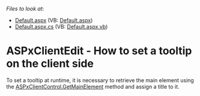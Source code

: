 <!-- default file list -->
*Files to look at*:

* [Default.aspx](./CS/WebSite/Default.aspx) (VB: [Default.aspx](./VB/WebSite/Default.aspx))
* [Default.aspx.cs](./CS/WebSite/Default.aspx.cs) (VB: [Default.aspx.vb](./VB/WebSite/Default.aspx.vb))
<!-- default file list end -->
# ASPxClientEdit - How to set a tooltip on the client side


<p>To set a tooltip at runtime, it is necessary to retrieve the main element using the <a href="http://documentation.devexpress.com/#AspNet/DevExpressWebASPxClassesScriptsASPxClientControl_GetMainElementtopic"><u>ASPxClientControl.GetMainElement</u></a> method and assign a title to it.</p><p></p>

<br/>


